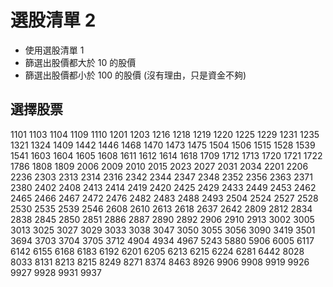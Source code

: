 # 選股清單 2

* 使用選股清單 1
* 篩選出股價都大於 10 的股價
* 篩選出股價都小於 100 的股價 (沒有理由，只是資金不夠)

## 選擇股票

1101
1103
1104
1109
1110
1201
1203
1216
1218
1219
1220
1225
1229
1231
1235
1321
1324
1409
1442
1446
1468
1470
1473
1475
1504
1506
1515
1528
1539
1541
1603
1604
1605
1608
1611
1612
1614
1618
1709
1712
1713
1720
1721
1722
1786
1808
1809
2006
2009
2010
2015
2023
2027
2031
2034
2201
2206
2236
2303
2313
2314
2316
2342
2344
2347
2348
2352
2356
2363
2371
2380
2402
2408
2413
2414
2419
2420
2425
2429
2433
2449
2453
2462
2465
2466
2467
2472
2476
2482
2483
2488
2493
2504
2524
2527
2528
2530
2535
2539
2546
2608
2610
2613
2618
2637
2642
2809
2812
2834
2838
2845
2850
2851
2886
2887
2890
2892
2906
2910
2913
3002
3005
3013
3025
3027
3029
3033
3038
3047
3050
3055
3056
3090
3419
3501
3694
3703
3704
3705
3712
4904
4934
4967
5243
5880
5906
6005
6117
6142
6155
6168
6183
6192
6201
6205
6213
6215
6224
6281
6442
8028
8033
8131
8213
8215
8249
8271
8374
8463
8926
9906
9908
9919
9926
9927
9928
9931
9937
